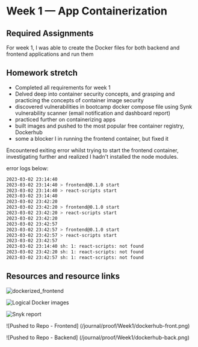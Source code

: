 # Week 1 — App Containerization

## Required Assignments

For week 1, I was able to create the Docker files for
both backend and frontend applications and run them

## Homework stretch

- Completed all requirements for week 1
- Delved deep into container security concepts, and grasping and practicing the concepts of container image security
- discovered vulnerabilities in bootcamp docker compose file using Synk vulnerability scanner (email notification and dashboard report)
- practiced further on containerizing apps
- built images and pushed to the most popular free container registry, Dockerhub
- some a blocker I in running the frontend container, but fixed it

Encountered exiting error whilst trying to start the frontend container, investigating further and realized I hadn't installed the node modules. 

error logs below:
```sh
2023-03-02 23:14:40 
2023-03-02 23:14:40 > frontend@0.1.0 start
2023-03-02 23:14:40 > react-scripts start
2023-03-02 23:14:40 
2023-03-02 23:42:20 
2023-03-02 23:42:20 > frontend@0.1.0 start
2023-03-02 23:42:20 > react-scripts start
2023-03-02 23:42:20 
2023-03-02 23:42:57 
2023-03-02 23:42:57 > frontend@0.1.0 start
2023-03-02 23:42:57 > react-scripts start
2023-03-02 23:42:57 
2023-03-02 23:14:40 sh: 1: react-scripts: not found
2023-03-02 23:42:20 sh: 1: react-scripts: not found
2023-03-02 23:42:57 sh: 1: react-scripts: not found
````

## Resources and resource links
![dockerized_frontend](journal/proof/Week1/dockerized_frontend.png)

![Logical Docker images](/journal/proof/Week1/localimages.png)

![Snyk report](/workspace/aws-bootcamp-cruddur-2023/journal/proof/Week1/snyk-conainer-vulnerability-scan.png)

![Pushed to Repo - Frontend] (/journal/proof/Week1/dockerhub-front.png)

![Pushed to Repo - Backend] (/journal/proof/Week1/dockerhub-back.png)
